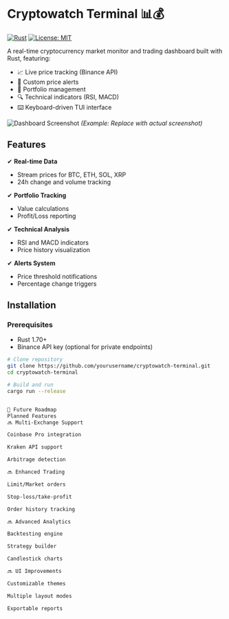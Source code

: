 # Cryptowatch Terminal 📊💰

[![Rust](https://img.shields.io/badge/Rust-1.70+-orange?logo=rust)](https://www.rust-lang.org/)
[![License: MIT](https://img.shields.io/badge/License-MIT-blue.svg)](https://opensource.org/licenses/MIT)

A real-time cryptocurrency market monitor and trading dashboard built with Rust, featuring:

- 📈 Live price tracking (Binance API)
- 🚨 Custom price alerts
- 💼 Portfolio management
- 🔍 Technical indicators (RSI, MACD)
- ⌨️ Keyboard-driven TUI interface

![Dashboard Screenshot](screenshot.png) *(Example: Replace with actual screenshot)*

## Features

✔ **Real-time Data**  
   - Stream prices for BTC, ETH, SOL, XRP  
   - 24h change and volume tracking  

✔ **Portfolio Tracking**  
   - Value calculations  
   - Profit/Loss reporting  

✔ **Technical Analysis**  
   - RSI and MACD indicators  
   - Price history visualization  

✔ **Alerts System**  
   - Price threshold notifications  
   - Percentage change triggers  

## Installation

### Prerequisites
- Rust 1.70+
- Binance API key (optional for private endpoints)

```bash
# Clone repository
git clone https://github.com/yourusername/cryptowatch-terminal.git
cd cryptowatch-terminal

# Build and run
cargo run --release


🌟 Future Roadmap
Planned Features
🔜 Multi-Exchange Support

Coinbase Pro integration

Kraken API support

Arbitrage detection

🔜 Enhanced Trading

Limit/Market orders

Stop-loss/take-profit

Order history tracking

🔜 Advanced Analytics

Backtesting engine

Strategy builder

Candlestick charts

🔜 UI Improvements

Customizable themes

Multiple layout modes

Exportable reports
